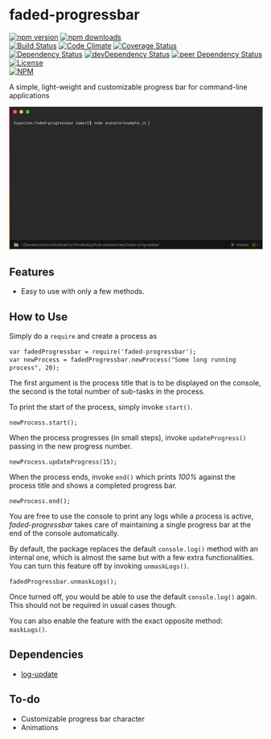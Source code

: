 # faded-progressbar

[![npm version](https://badge.fury.io/js/faded-progressbar.svg)](https://badge.fury.io/js/faded-progressbar)
[![npm downloads](https://img.shields.io/npm/dt/faded-progressbar.svg)](https://www.npmjs.com/package/faded-progressbar)  
[![Build Status](https://travis-ci.org/myTerminal/faded-progressbar.svg?branch=master)](https://travis-ci.org/myTerminal/faded-progressbar)
[![Code Climate](https://codeclimate.com/github/myTerminal/faded-progressbar.png)](https://codeclimate.com/github/myTerminal/faded-progressbar)
[![Coverage Status](https://img.shields.io/coveralls/myTerminal/faded-progressbar.svg)](https://coveralls.io/r/myTerminal/faded-progressbar?branch=master)  
[![Dependency Status](https://david-dm.org/myTerminal/faded-progressbar.svg)](https://david-dm.org/myTerminal/faded-progressbar)
[![devDependency Status](https://david-dm.org/myTerminal/faded-progressbar/dev-status.svg)](https://david-dm.org/myTerminal/faded-progressbar#info=devDependencies)
[![peer Dependency Status](https://david-dm.org/myTerminal/faded-progressbar/peer-status.svg)](https://david-dm.org/myTerminal/faded-progressbar#info=peerDependencies)  
[![License](https://img.shields.io/badge/LICENSE-GPL%20v3.0-blue.svg)](https://www.gnu.org/licenses/gpl.html)  
[![NPM](https://nodei.co/npm/faded-progressbar.png?downloads=true&downloadRank=true&stars=true)](https://nodei.co/npm/faded-progressbar/)

A simple, light-weight and customizable progress bar for command-line applications

![Demo](images/demo.gif)

## Features

* Easy to use with only a few methods.

## How to Use

Simply do a `require` and create a process as

    var fadedProgressbar = require('faded-progressbar');
    var newProcess = fadedProgressbar.newProcess("Some long running process", 20);

The first argument is the process title that is to be displayed on the console, the second is the total number of sub-tasks in the process.

To print the start of the process, simply invoke `start()`.

    newProcess.start();

When the process progresses (in small steps), invoke `updateProgress()` passing in the new progress number.

    newProcess.updateProgress(15);

When the process ends, invoke `end()` which prints *100%* against the process title and shows a completed progress bar.

    newProcess.end();
    
You are free to use the console to print any logs while a process is active, *faded-progressbar* takes care of maintaining a single progress bar at the end of the console automatically.

By default, the package replaces the default `console.log()` method with an internal one, which is almost the same but with a few extra functionalities. You can turn this feature off by invoking `unmaskLogs()`.

    fadedProgressbar.unmaskLogs();

Once turned off, you would be able to use the default `console.log()` again. This should not be required in usual cases though.

You can also enable the feature with the exact opposite method: `maskLogs()`.
    
## Dependencies

* [log-update](https://www.npmjs.com/package/log-update)

## To-do

* Customizable progress bar character
* Animations
